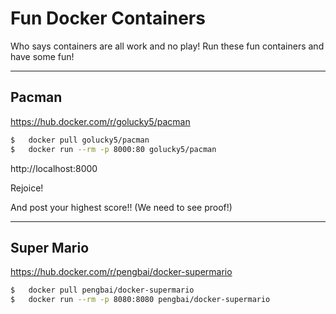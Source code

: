 # Fun Docker Containers

Who says containers are all work and no play!  Run these fun containers and have some fun!

---

## Pacman

https://hub.docker.com/r/golucky5/pacman

```bash
$   docker pull golucky5/pacman
$   docker run --rm -p 8000:80 golucky5/pacman
```

http://localhost:8000

Rejoice!

And post your highest score!! (We need to see proof!)

---

## Super Mario

https://hub.docker.com/r/pengbai/docker-supermario

```bash
$   docker pull pengbai/docker-supermario
$   docker run --rm -p 8080:8080 pengbai/docker-supermario
```
